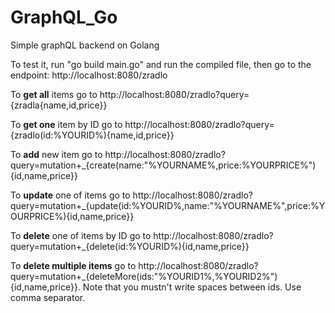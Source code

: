 # GraphQL_Go
Simple graphQL backend on Golang

To test it, run "go build main.go" and run the compiled file, then go to the endpoint: http://localhost:8080/zradlo

To **get all** items go to http://localhost:8080/zradlo?query={zradla{name,id,price}}

To **get one** item by ID go to http://localhost:8080/zradlo?query={zradlo(id:%YOURID%){name,id,price}}

To **add** new item go to http://localhost:8080/zradlo?query=mutation+_{create(name:"%YOURNAME%,price:%YOURPRICE%"){id,name,price}}

To **update** one of items go to http://localhost:8080/zradlo?query=mutation+_{update(id:%YOURID%,name:"%YOURNAME%",price:%YOURPRICE%){id,name,price}}

To **delete** one of items by ID go to http://localhost:8080/zradlo?query=mutation+_{delete(id:%YOURID%){id,name,price}}

To **delete multiple items** go to http://localhost:8080/zradlo?query=mutation+_{deleteMore(ids:"%YOURID1%,%YOURID2%"){id,name,price}}. Note that you mustn't write spaces between ids. Use comma separator.
